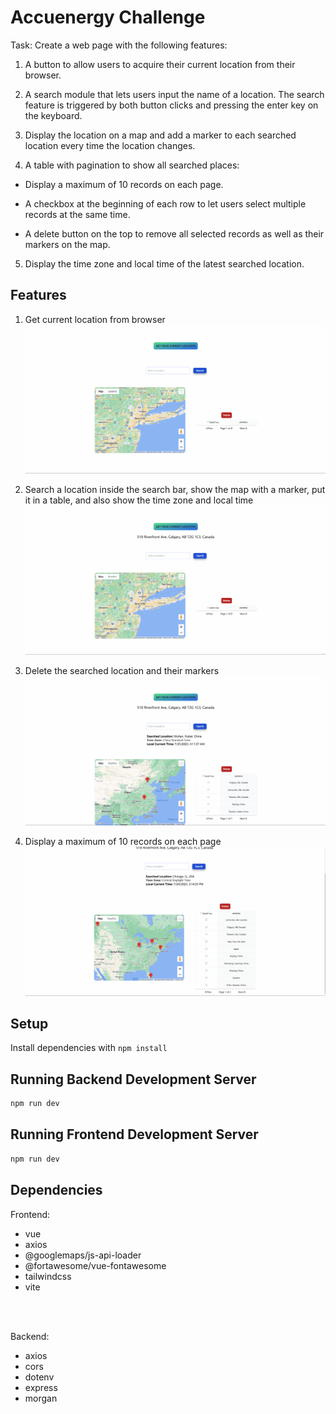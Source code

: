 # Accuenergy Challenge

Task: Create a web page with the following features:

1. A button to allow users to acquire their current location from their browser.

2. A search module that lets users input the name of a location. The search feature is triggered by both button clicks and pressing the enter key on the keyboard.

3. Display the location on a map and add a marker to each searched location every time the location changes.

4. A table with pagination to show all searched places:
- Display a maximum of 10 records on each page.

- A checkbox at the beginning of each row to let users select multiple records at the same time.

- A delete button on the top to remove all selected records as well as their markers on the map.

5. Display the time zone and local time of the latest searched location.


## Features

1. Get current location from browser
!["Get current location from browser"](https://github.com/Tank-Sun/Accuenergy-YongjiaSun/blob/main/Assets/currentLocation.gif?raw=true)

2. Search a location inside the search bar, show the map with a marker, put it in a table, and also show the time zone and local time
!["Search a location"](https://github.com/Tank-Sun/Accuenergy-YongjiaSun/blob/main/Assets/searchLocation.gif?raw=true)

3. Delete the searched location and their markers
!["Delete the searched location"](https://github.com/Tank-Sun/Accuenergy-YongjiaSun/blob/main/Assets/deleteLocation.gif?raw=true)

4. Display a maximum of 10 records on each page
!["Pagination"](https://github.com/Tank-Sun/Accuenergy-YongjiaSun/blob/main/Assets/pagination.gif?raw=true)


## Setup

Install dependencies with `npm install`

## Running Backend Development Server

```sh
npm run dev
```
## Running Frontend Development Server

```sh
npm run dev
```



## Dependencies

Frontend:
- vue
- axios
- @googlemaps/js-api-loader
- @fortawesome/vue-fontawesome
- tailwindcss
- vite

<br>
<br>
  

Backend:
- axios
- cors
- dotenv
- express
- morgan

